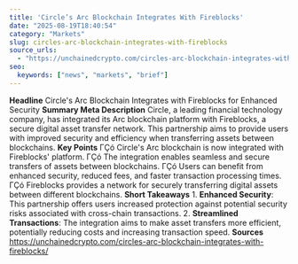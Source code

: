 ```yaml
---
title: 'Circle’s Arc Blockchain Integrates With Fireblocks'
date: "2025-08-19T18:40:54"
category: "Markets"
slug: circles-arc-blockchain-integrates-with-fireblocks
source_urls:
  - "https://unchainedcrypto.com/circles-arc-blockchain-integrates-with-fireblocks/"
seo:
  keywords: ["news", "markets", "brief"]
---
```

**Headline** Circle's Arc Blockchain Integrates with Fireblocks for Enhanced Security  **Summary Meta Description** Circle, a leading financial technology company, has integrated its Arc blockchain platform with Fireblocks, a secure digital asset transfer network. This partnership aims to provide users with improved security and efficiency when transferring assets between blockchains.  **Key Points**  ΓÇó Circle's Arc blockchain is now integrated with Fireblocks' platform. ΓÇó The integration enables seamless and secure transfers of assets between blockchains. ΓÇó Users can benefit from enhanced security, reduced fees, and faster transaction processing times. ΓÇó Fireblocks provides a network for securely transferring digital assets between different blockchains.  **Short Takeaways**  1.  **Enhanced Security**: This partnership offers users increased protection against potential security risks associated with cross-chain transactions. 2.  **Streamlined Transactions**: The integration aims to make asset transfers more efficient, potentially reducing costs and increasing transaction speed.  **Sources** https://unchainedcrypto.com/circles-arc-blockchain-integrates-with-fireblocks/ 
